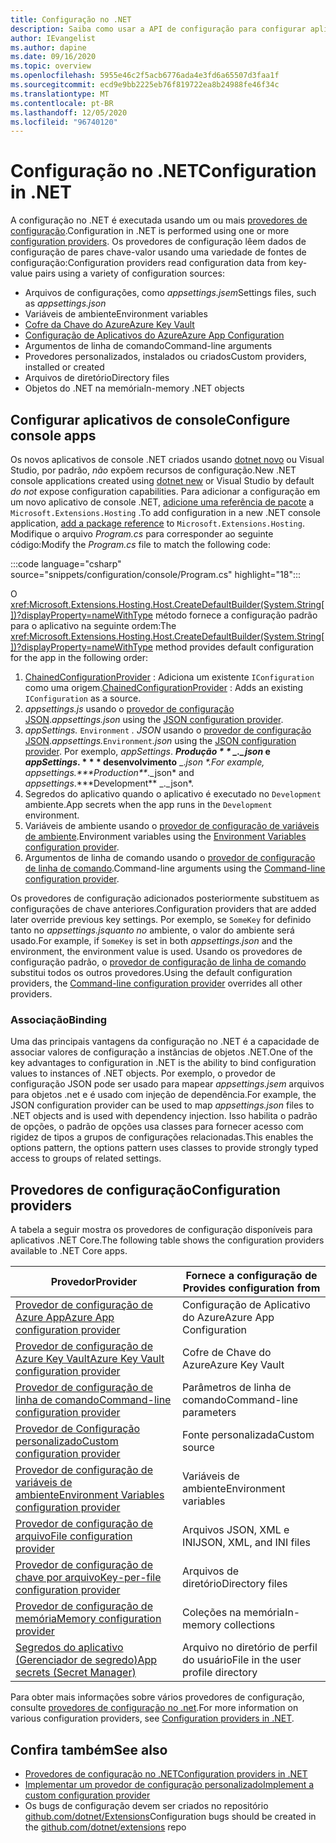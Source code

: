```yaml
---
title: Configuração no .NET
description: Saiba como usar a API de configuração para configurar aplicativos .NET.
author: IEvangelist
ms.author: dapine
ms.date: 09/16/2020
ms.topic: overview
ms.openlocfilehash: 5955e46c2f5acb6776ada4e3fd6a65507d3faa1f
ms.sourcegitcommit: ecd9e9bb2225eb76f819722ea8b24988fe46f34c
ms.translationtype: MT
ms.contentlocale: pt-BR
ms.lasthandoff: 12/05/2020
ms.locfileid: "96740120"
---
```

# <a name="configuration-in-net"></a><span data-ttu-id="c914f-103">Configuração no .NET</span><span class="sxs-lookup"><span data-stu-id="c914f-103">Configuration in .NET</span></span>

<span data-ttu-id="c914f-104">A configuração no .NET é executada usando um ou mais [provedores de configuração](#configuration-providers).</span><span class="sxs-lookup"><span data-stu-id="c914f-104">Configuration in .NET is performed using one or more [configuration providers](#configuration-providers).</span></span> <span data-ttu-id="c914f-105">Os provedores de configuração lêem dados de configuração de pares chave-valor usando uma variedade de fontes de configuração:</span><span class="sxs-lookup"><span data-stu-id="c914f-105">Configuration providers read configuration data from key-value pairs using a variety of configuration sources:</span></span>

- <span data-ttu-id="c914f-106">Arquivos de configurações, como *appsettings.jsem*</span><span class="sxs-lookup"><span data-stu-id="c914f-106">Settings files, such as *appsettings.json*</span></span>
- <span data-ttu-id="c914f-107">Variáveis de ambiente</span><span class="sxs-lookup"><span data-stu-id="c914f-107">Environment variables</span></span>
- [<span data-ttu-id="c914f-108">Cofre da Chave do Azure</span><span class="sxs-lookup"><span data-stu-id="c914f-108">Azure Key Vault</span></span>](/azure/key-vault/general/overview)
- [<span data-ttu-id="c914f-109">Configuração de Aplicativos do Azure</span><span class="sxs-lookup"><span data-stu-id="c914f-109">Azure App Configuration</span></span>](/azure/azure-app-configuration/overview)
- <span data-ttu-id="c914f-110">Argumentos de linha de comando</span><span class="sxs-lookup"><span data-stu-id="c914f-110">Command-line arguments</span></span>
- <span data-ttu-id="c914f-111">Provedores personalizados, instalados ou criados</span><span class="sxs-lookup"><span data-stu-id="c914f-111">Custom providers, installed or created</span></span>
- <span data-ttu-id="c914f-112">Arquivos de diretório</span><span class="sxs-lookup"><span data-stu-id="c914f-112">Directory files</span></span>
- <span data-ttu-id="c914f-113">Objetos do .NET na memória</span><span class="sxs-lookup"><span data-stu-id="c914f-113">In-memory .NET objects</span></span>

## <a name="configure-console-apps"></a><span data-ttu-id="c914f-114">Configurar aplicativos de console</span><span class="sxs-lookup"><span data-stu-id="c914f-114">Configure console apps</span></span>

<span data-ttu-id="c914f-115">Os novos aplicativos de console .NET criados usando [dotnet novo](../tools/dotnet-new.md) ou Visual Studio, por padrão, *não* expõem recursos de configuração.</span><span class="sxs-lookup"><span data-stu-id="c914f-115">New .NET console applications created using [dotnet new](../tools/dotnet-new.md) or Visual Studio by default *do not* expose configuration capabilities.</span></span> <span data-ttu-id="c914f-116">Para adicionar a configuração em um novo aplicativo de console .NET, [adicione uma referência de pacote](../tools/dotnet-add-package.md) a `Microsoft.Extensions.Hosting` .</span><span class="sxs-lookup"><span data-stu-id="c914f-116">To add configuration in a new .NET console application, [add a package reference](../tools/dotnet-add-package.md) to `Microsoft.Extensions.Hosting`.</span></span> <span data-ttu-id="c914f-117">Modifique o arquivo *Program.cs* para corresponder ao seguinte código:</span><span class="sxs-lookup"><span data-stu-id="c914f-117">Modify the *Program.cs* file to match the following code:</span></span>

:::code language="csharp" source="snippets/configuration/console/Program.cs" highlight="18":::

<span data-ttu-id="c914f-118">O <xref:Microsoft.Extensions.Hosting.Host.CreateDefaultBuilder(System.String[])?displayProperty=nameWithType> método fornece a configuração padrão para o aplicativo na seguinte ordem:</span><span class="sxs-lookup"><span data-stu-id="c914f-118">The <xref:Microsoft.Extensions.Hosting.Host.CreateDefaultBuilder(System.String[])?displayProperty=nameWithType> method provides default configuration for the app in the following order:</span></span>

1. <span data-ttu-id="c914f-119">[ChainedConfigurationProvider](xref:Microsoft.Extensions.Configuration.ChainedConfigurationSource) : Adiciona um existente `IConfiguration` como uma origem.</span><span class="sxs-lookup"><span data-stu-id="c914f-119">[ChainedConfigurationProvider](xref:Microsoft.Extensions.Configuration.ChainedConfigurationSource) : Adds an existing `IConfiguration` as a source.</span></span>
1. <span data-ttu-id="c914f-120">*appsettings.js* usando o [provedor de configuração JSON](configuration-providers.md#file-configuration-provider).</span><span class="sxs-lookup"><span data-stu-id="c914f-120">*appsettings.json* using the [JSON configuration provider](configuration-providers.md#file-configuration-provider).</span></span>
1. <span data-ttu-id="c914f-121">*appSettings.* `Environment` *. JSON* usando o [provedor de configuração JSON](configuration-providers.md#file-configuration-provider).</span><span class="sxs-lookup"><span data-stu-id="c914f-121">*appsettings.*`Environment`*.json* using the [JSON configuration provider](configuration-providers.md#file-configuration-provider).</span></span> <span data-ttu-id="c914f-122">Por exemplo, *appSettings*. ***Produção \* \* _._json* e *appSettings*. \* \* \* desenvolvimento** _._json \*.</span><span class="sxs-lookup"><span data-stu-id="c914f-122">For example, *appsettings*.***Production\*\*_._json* and *appsettings*.\*\*\*Development** _._json\*.</span></span>
1. <span data-ttu-id="c914f-123">Segredos do aplicativo quando o aplicativo é executado no `Development` ambiente.</span><span class="sxs-lookup"><span data-stu-id="c914f-123">App secrets when the app runs in the `Development` environment.</span></span>
1. <span data-ttu-id="c914f-124">Variáveis de ambiente usando o [provedor de configuração de variáveis de ambiente](configuration-providers.md#environment-variable-configuration-provider).</span><span class="sxs-lookup"><span data-stu-id="c914f-124">Environment variables using the [Environment Variables configuration provider](configuration-providers.md#environment-variable-configuration-provider).</span></span>
1. <span data-ttu-id="c914f-125">Argumentos de linha de comando usando o [provedor de configuração de linha de comando](configuration-providers.md#command-line-configuration-provider).</span><span class="sxs-lookup"><span data-stu-id="c914f-125">Command-line arguments using the [Command-line configuration provider](configuration-providers.md#command-line-configuration-provider).</span></span>

<span data-ttu-id="c914f-126">Os provedores de configuração adicionados posteriormente substituem as configurações de chave anteriores.</span><span class="sxs-lookup"><span data-stu-id="c914f-126">Configuration providers that are added later override previous key settings.</span></span> <span data-ttu-id="c914f-127">Por exemplo, se `SomeKey` for definido tanto no *appsettings.jsquanto no* ambiente, o valor do ambiente será usado.</span><span class="sxs-lookup"><span data-stu-id="c914f-127">For example, if `SomeKey` is set in both *appsettings.json* and the environment, the environment value is used.</span></span> <span data-ttu-id="c914f-128">Usando os provedores de configuração padrão, o [provedor de configuração de linha de comando](configuration-providers.md#command-line-configuration-provider) substitui todos os outros provedores.</span><span class="sxs-lookup"><span data-stu-id="c914f-128">Using the default configuration providers, the [Command-line configuration provider](configuration-providers.md#command-line-configuration-provider) overrides all other providers.</span></span>

### <a name="binding"></a><span data-ttu-id="c914f-129">Associação</span><span class="sxs-lookup"><span data-stu-id="c914f-129">Binding</span></span>

<span data-ttu-id="c914f-130">Uma das principais vantagens da configuração no .NET é a capacidade de associar valores de configuração a instâncias de objetos .NET.</span><span class="sxs-lookup"><span data-stu-id="c914f-130">One of the key advantages to configuration in .NET is the ability to bind configuration values to instances of .NET objects.</span></span> <span data-ttu-id="c914f-131">Por exemplo, o provedor de configuração JSON pode ser usado para mapear *appsettings.jsem* arquivos para objetos .net e é usado com injeção de dependência.</span><span class="sxs-lookup"><span data-stu-id="c914f-131">For example, the JSON configuration provider can be used to map *appsettings.json* files to .NET objects and is used with dependency injection.</span></span> <span data-ttu-id="c914f-132">Isso habilita o padrão de opções, o padrão de opções usa classes para fornecer acesso com rigidez de tipos a grupos de configurações relacionadas.</span><span class="sxs-lookup"><span data-stu-id="c914f-132">This enables the options pattern, the options pattern uses classes to provide strongly typed access to groups of related settings.</span></span>

## <a name="configuration-providers"></a><span data-ttu-id="c914f-133">Provedores de configuração</span><span class="sxs-lookup"><span data-stu-id="c914f-133">Configuration providers</span></span>

<span data-ttu-id="c914f-134">A tabela a seguir mostra os provedores de configuração disponíveis para aplicativos .NET Core.</span><span class="sxs-lookup"><span data-stu-id="c914f-134">The following table shows the configuration providers available to .NET Core apps.</span></span>

| <span data-ttu-id="c914f-135">Provedor</span><span class="sxs-lookup"><span data-stu-id="c914f-135">Provider</span></span>                                                                                                               | <span data-ttu-id="c914f-136">Fornece a configuração de </span><span class="sxs-lookup"><span data-stu-id="c914f-136">Provides configuration from</span></span>        |
|------------------------------------------------------------------------------------------------------------------------|------------------------------------|
| [<span data-ttu-id="c914f-137">Provedor de configuração de Azure App</span><span class="sxs-lookup"><span data-stu-id="c914f-137">Azure App configuration provider</span></span>](/azure/azure-app-configuration/quickstart-aspnet-core-app)                          | <span data-ttu-id="c914f-138">Configuração de Aplicativo do Azure</span><span class="sxs-lookup"><span data-stu-id="c914f-138">Azure App Configuration</span></span>            |
| [<span data-ttu-id="c914f-139">Provedor de configuração de Azure Key Vault</span><span class="sxs-lookup"><span data-stu-id="c914f-139">Azure Key Vault configuration provider</span></span>](/azure/key-vault/general/tutorial-net-virtual-machine)                        | <span data-ttu-id="c914f-140">Cofre de Chave do Azure</span><span class="sxs-lookup"><span data-stu-id="c914f-140">Azure Key Vault</span></span>                    |
| [<span data-ttu-id="c914f-141">Provedor de configuração de linha de comando</span><span class="sxs-lookup"><span data-stu-id="c914f-141">Command-line configuration provider</span></span>](configuration-providers.md#command-line-configuration-provider)                  | <span data-ttu-id="c914f-142">Parâmetros de linha de comando</span><span class="sxs-lookup"><span data-stu-id="c914f-142">Command-line parameters</span></span>            |
| [<span data-ttu-id="c914f-143">Provedor de Configuração personalizado</span><span class="sxs-lookup"><span data-stu-id="c914f-143">Custom configuration provider</span></span>](custom-configuration-provider.md)                                                      | <span data-ttu-id="c914f-144">Fonte personalizada</span><span class="sxs-lookup"><span data-stu-id="c914f-144">Custom source</span></span>                      |
| [<span data-ttu-id="c914f-145">Provedor de configuração de variáveis de ambiente</span><span class="sxs-lookup"><span data-stu-id="c914f-145">Environment Variables configuration provider</span></span>](configuration-providers.md#environment-variable-configuration-provider) | <span data-ttu-id="c914f-146">Variáveis de ambiente</span><span class="sxs-lookup"><span data-stu-id="c914f-146">Environment variables</span></span>              |
| [<span data-ttu-id="c914f-147">Provedor de configuração de arquivo</span><span class="sxs-lookup"><span data-stu-id="c914f-147">File configuration provider</span></span>](configuration-providers.md#file-configuration-provider)                                  | <span data-ttu-id="c914f-148">Arquivos JSON, XML e INI</span><span class="sxs-lookup"><span data-stu-id="c914f-148">JSON, XML, and INI files</span></span>           |
| [<span data-ttu-id="c914f-149">Provedor de configuração de chave por arquivo</span><span class="sxs-lookup"><span data-stu-id="c914f-149">Key-per-file configuration provider</span></span>](configuration-providers.md#key-per-file-configuration-provider)                  | <span data-ttu-id="c914f-150">Arquivos de diretório</span><span class="sxs-lookup"><span data-stu-id="c914f-150">Directory files</span></span>                    |
| [<span data-ttu-id="c914f-151">Provedor de configuração de memória</span><span class="sxs-lookup"><span data-stu-id="c914f-151">Memory configuration provider</span></span>](configuration-providers.md#memory-configuration-provider)                              | <span data-ttu-id="c914f-152">Coleções na memória</span><span class="sxs-lookup"><span data-stu-id="c914f-152">In-memory collections</span></span>              |
| [<span data-ttu-id="c914f-153">Segredos do aplicativo (Gerenciador de segredo)</span><span class="sxs-lookup"><span data-stu-id="c914f-153">App secrets (Secret Manager)</span></span>](/aspnet/core/security/app-secrets)                                                      | <span data-ttu-id="c914f-154">Arquivo no diretório de perfil do usuário</span><span class="sxs-lookup"><span data-stu-id="c914f-154">File in the user profile directory</span></span> |

<span data-ttu-id="c914f-155">Para obter mais informações sobre vários provedores de configuração, consulte [provedores de configuração no .net](configuration-providers.md).</span><span class="sxs-lookup"><span data-stu-id="c914f-155">For more information on various configuration providers, see [Configuration providers in .NET](configuration-providers.md).</span></span>

## <a name="see-also"></a><span data-ttu-id="c914f-156">Confira também</span><span class="sxs-lookup"><span data-stu-id="c914f-156">See also</span></span>

- [<span data-ttu-id="c914f-157">Provedores de configuração no .NET</span><span class="sxs-lookup"><span data-stu-id="c914f-157">Configuration providers in .NET</span></span>](configuration-providers.md)
- [<span data-ttu-id="c914f-158">Implementar um provedor de configuração personalizado</span><span class="sxs-lookup"><span data-stu-id="c914f-158">Implement a custom configuration provider</span></span>](custom-configuration-provider.md)
- <span data-ttu-id="c914f-159">Os bugs de configuração devem ser criados no repositório [github.com/dotnet/Extensions](https://github.com/dotnet/extensions/issues)</span><span class="sxs-lookup"><span data-stu-id="c914f-159">Configuration bugs should be created in the [github.com/dotnet/extensions](https://github.com/dotnet/extensions/issues) repo</span></span>
